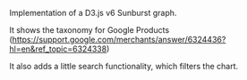 Implementation of a D3.js v6 Sunburst graph.

It shows the taxonomy for Google Products (https://support.google.com/merchants/answer/6324436?hl=en&ref_topic=6324338)

It also adds a little search functionality, which filters the chart.
